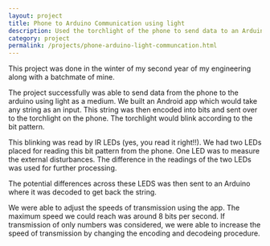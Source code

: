 ```yaml
---
layout: project
title: Phone to Arduino Communication using light
description: Used the torchlight of the phone to send data to an Arduino
category: project
permalink: /projects/phone-arduino-light-communcation.html
---
```


This project was done in the winter of my second year of my engineering along with a batchmate of mine.

The project successfully was able to send data from the phone to the arduino using light as a medium. We built an Android app which would take any string as an input. This string was then encoded into bits and sent over to the torchlight on the phone. The torchlight would blink according to the bit pattern. 

This blinking was read by IR LEDs (yes, you read it right!!). We had two LEDs placed for reading this bit pattern from the phone. One LED was to measure the external disturbances. The difference in the readings of the two LEDs was used for further processing.  

The potential differences across these LEDS was then sent to an Arduino where it was decoded to get back the string. 

We were able to adjust the speeds of transmission using the app. The maximum speed we could reach was around 8 bits per second. If transmission of only numbers was considered, we were able to increase the speed of transmission by changing the encoding and decodeing procedure. 
